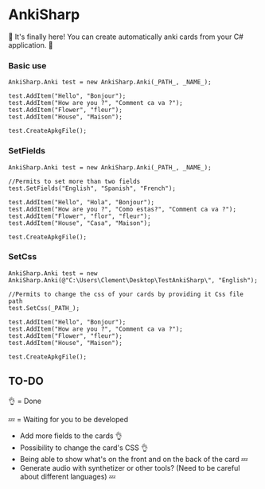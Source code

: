 # AnkiSharp

:tada: It's finally here! You can create automatically anki cards from your C# application. :tada:

### Basic use
```
AnkiSharp.Anki test = new AnkiSharp.Anki(_PATH_, _NAME_);

test.AddItem("Hello", "Bonjour");
test.AddItem("How are you ?", "Comment ca va ?");
test.AddItem("Flower", "fleur");
test.AddItem("House", "Maison");

test.CreateApkgFile();
```

### SetFields
```
AnkiSharp.Anki test = new AnkiSharp.Anki(_PATH_, _NAME_);

//Permits to set more than two fields 
test.SetFields("English", "Spanish", "French");

test.AddItem("Hello", "Hola", "Bonjour");
test.AddItem("How are you ?", "Como estas?", "Comment ca va ?");
test.AddItem("Flower", "flor", "fleur");
test.AddItem("House", "Casa", "Maison");

test.CreateApkgFile();
```

### SetCss
```
AnkiSharp.Anki test = new AnkiSharp.Anki(@"C:\Users\Clement\Desktop\TestAnkiSharp\", "English");

//Permits to change the css of your cards by providing it Css file path
test.SetCss(_PATH_);

test.AddItem("Hello", "Bonjour");
test.AddItem("How are you ?", "Comment ca va ?");
test.AddItem("Flower", "fleur");
test.AddItem("House", "Maison");

test.CreateApkgFile();
```


## TO-DO

:ok_hand: = Done

:zzz: = Waiting for you to be developed

- Add more fields to the cards :ok_hand:
- Possibility to change the card's CSS :ok_hand:
- Being able to show what's on the front and on the back of the card :zzz:
- Generate audio with synthetizer or other tools? (Need to be careful about different languages) :zzz: